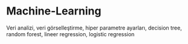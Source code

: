 # Machine-Learning
 Veri analizi, veri görselleştirme, hiper parametre ayarları, decision tree, random forest, lineer regression, logistic regression 
